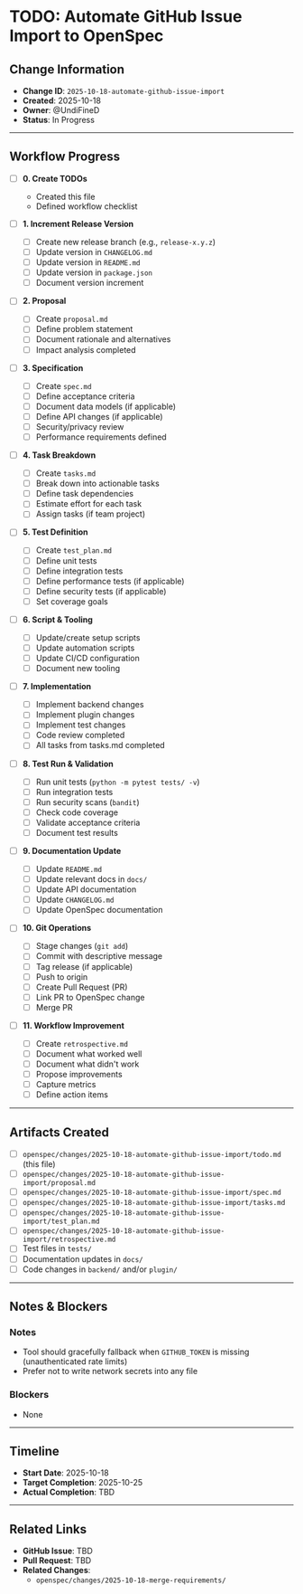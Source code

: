 # TODO: Automate GitHub Issue Import to OpenSpec

## Change Information
- **Change ID**: `2025-10-18-automate-github-issue-import`
- **Created**: 2025-10-18
- **Owner**: @UndiFineD
- **Status**: In Progress

---

## Workflow Progress

- [ ] **0. Create TODOs**
    - Created this file
    - Defined workflow checklist

- [ ] **1. Increment Release Version**
    - [ ] Create new release branch (e.g., `release-x.y.z`)
    - [ ] Update version in `CHANGELOG.md`
    - [ ] Update version in `README.md`
    - [ ] Update version in `package.json`
    - [ ] Document version increment

- [ ] **2. Proposal**
    - [ ] Create `proposal.md`
    - [ ] Define problem statement
    - [ ] Document rationale and alternatives
    - [ ] Impact analysis completed

- [ ] **3. Specification**
    - [ ] Create `spec.md`
    - [ ] Define acceptance criteria
    - [ ] Document data models (if applicable)
    - [ ] Define API changes (if applicable)
    - [ ] Security/privacy review
    - [ ] Performance requirements defined

- [ ] **4. Task Breakdown**
    - [ ] Create `tasks.md`
    - [ ] Break down into actionable tasks
    - [ ] Define task dependencies
    - [ ] Estimate effort for each task
    - [ ] Assign tasks (if team project)

- [ ] **5. Test Definition**
    - [ ] Create `test_plan.md`
    - [ ] Define unit tests
    - [ ] Define integration tests
    - [ ] Define performance tests (if applicable)
    - [ ] Define security tests (if applicable)
    - [ ] Set coverage goals

- [ ] **6. Script & Tooling**
    - [ ] Update/create setup scripts
    - [ ] Update automation scripts
    - [ ] Update CI/CD configuration
    - [ ] Document new tooling

- [ ] **7. Implementation**
    - [ ] Implement backend changes
    - [ ] Implement plugin changes
    - [ ] Implement test changes
    - [ ] Code review completed
    - [ ] All tasks from tasks.md completed

- [ ] **8. Test Run & Validation**
    - [ ] Run unit tests (`python -m pytest tests/ -v`)
    - [ ] Run integration tests
    - [ ] Run security scans (`bandit`)
    - [ ] Check code coverage
    - [ ] Validate acceptance criteria
    - [ ] Document test results

- [ ] **9. Documentation Update**
    - [ ] Update `README.md`
    - [ ] Update relevant docs in `docs/`
    - [ ] Update API documentation
    - [ ] Update `CHANGELOG.md`
    - [ ] Update OpenSpec documentation

- [ ] **10. Git Operations**
    - [ ] Stage changes (`git add`)
    - [ ] Commit with descriptive message
    - [ ] Tag release (if applicable)
    - [ ] Push to origin
    - [ ] Create Pull Request (PR)
    - [ ] Link PR to OpenSpec change
    - [ ] Merge PR

- [ ] **11. Workflow Improvement**
    - [ ] Create `retrospective.md`
    - [ ] Document what worked well
    - [ ] Document what didn't work
    - [ ] Propose improvements
    - [ ] Capture metrics
    - [ ] Define action items

---

## Artifacts Created

- [ ] `openspec/changes/2025-10-18-automate-github-issue-import/todo.md` (this file)
- [ ] `openspec/changes/2025-10-18-automate-github-issue-import/proposal.md`
- [ ] `openspec/changes/2025-10-18-automate-github-issue-import/spec.md`
- [ ] `openspec/changes/2025-10-18-automate-github-issue-import/tasks.md`
- [ ] `openspec/changes/2025-10-18-automate-github-issue-import/test_plan.md`
- [ ] `openspec/changes/2025-10-18-automate-github-issue-import/retrospective.md`
- [ ] Test files in `tests/`
- [ ] Documentation updates in `docs/`
- [ ] Code changes in `backend/` and/or `plugin/`

---

## Notes & Blockers

### Notes
- Tool should gracefully fallback when `GITHUB_TOKEN` is missing (unauthenticated rate limits)
- Prefer not to write network secrets into any file

### Blockers
- None

---

## Timeline

- **Start Date**: 2025-10-18
- **Target Completion**: 2025-10-25
- **Actual Completion**: TBD

---

## Related Links

- **GitHub Issue**: TBD
- **Pull Request**: TBD
- **Related Changes**:
    - `openspec/changes/2025-10-18-merge-requirements/`
